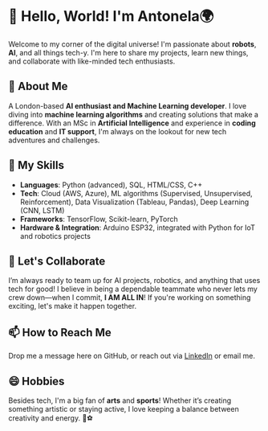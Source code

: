 # **👋 Hello, World\! I'm Antonela🌍**

Welcome to my corner of the digital universe\! I'm passionate about **robots**, **AI**, and all things tech-y. I'm here to share my projects, learn new things, and collaborate with like-minded tech enthusiasts.

## **🚀 About Me**

A London-based **AI enthusiast and Machine Learning developer**. I love diving into **machine learning algorithms** and creating solutions that make a difference. With an MSc in **Artificial Intelligence** and experience in **coding education** and **IT support**, I'm always on the lookout for new tech adventures and challenges.

## **🔧 My Skills**

* **Languages**: Python (advanced), SQL, HTML/CSS, C++
* **Tech**: Cloud (AWS, Azure), ML algorithms (Supervised, Unsupervised, Reinforcement), Data Visualization (Tableau, Pandas), Deep Learning (CNN, LSTM)  
* **Frameworks**: TensorFlow, Scikit-learn, PyTorch  
* **Hardware & Integration**: Arduino ESP32, integrated with Python for IoT and robotics projects

## **💬 Let's Collaborate**

I’m always ready to team up for AI projects, robotics, and anything that uses tech for good\! I believe in being a dependable teammate who never lets my crew down—when I commit, **I AM ALL IN**\! If you're working on something exciting, let's make it happen together.

## **📫 How to Reach Me**

Drop me a message here on GitHub, or reach out via [LinkedIn](https://www.linkedin.com/in/antonelarakipaj/) or email me.

## **😄 Hobbies**

Besides tech, I'm a big fan of **arts** and **sports**\! Whether it’s creating something artistic or staying active, I love keeping a balance between creativity and energy. 🎨⚽️

